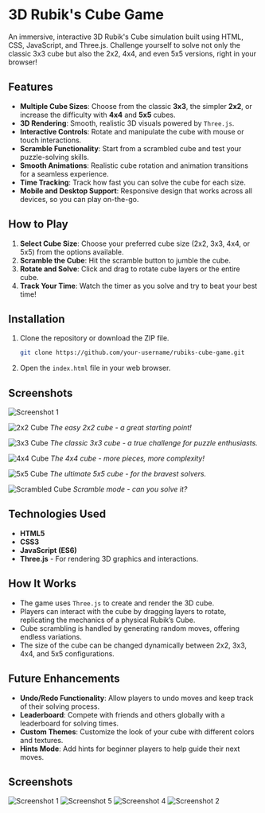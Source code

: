 # 3D Rubik's Cube Game

An immersive, interactive 3D Rubik's Cube simulation built using HTML, CSS, JavaScript, and Three.js. Challenge yourself to solve not only the classic 3x3 cube but also the 2x2, 4x4, and even 5x5 versions, right in your browser!

## Features
- **Multiple Cube Sizes**: Choose from the classic **3x3**, the simpler **2x2**, or increase the difficulty with **4x4** and **5x5** cubes.
- **3D Rendering**: Smooth, realistic 3D visuals powered by `Three.js`.
- **Interactive Controls**: Rotate and manipulate the cube with mouse or touch interactions.
- **Scramble Functionality**: Start from a scrambled cube and test your puzzle-solving skills.
- **Smooth Animations**: Realistic cube rotation and animation transitions for a seamless experience.
- **Time Tracking**: Track how fast you can solve the cube for each size.
- **Mobile and Desktop Support**: Responsive design that works across all devices, so you can play on-the-go.

## How to Play
1. **Select Cube Size**: Choose your preferred cube size (2x2, 3x3, 4x4, or 5x5) from the options available.
2. **Scramble the Cube**: Hit the scramble button to jumble the cube.
3. **Rotate and Solve**: Click and drag to rotate cube layers or the entire cube.
4. **Track Your Time**: Watch the timer as you solve and try to beat your best time!

## Installation
1. Clone the repository or download the ZIP file.
    ```bash
    git clone https://github.com/your-username/rubiks-cube-game.git
    ```
2. Open the `index.html` file in your web browser.

## Screenshots
![Screenshot 1](./website_images/img1.png)

![2x2 Cube](./website_images/img1.png)
*The easy 2x2 cube - a great starting point!*

![3x3 Cube](./website_images/img2.png)
*The classic 3x3 cube - a true challenge for puzzle enthusiasts.*

![4x4 Cube](./website_images/img3.png)
*The 4x4 cube - more pieces, more complexity!*

![5x5 Cube](./website_images/img4.png)
*The ultimate 5x5 cube - for the bravest solvers.*

![Scrambled Cube](./website_images/img5.png)
*Scramble mode - can you solve it?*

## Technologies Used
- **HTML5**
- **CSS3**
- **JavaScript (ES6)**
- **Three.js** - For rendering 3D graphics and interactions.

## How It Works
- The game uses `Three.js` to create and render the 3D cube.
- Players can interact with the cube by dragging layers to rotate, replicating the mechanics of a physical Rubik’s Cube.
- Cube scrambling is handled by generating random moves, offering endless variations.
- The size of the cube can be changed dynamically between 2x2, 3x3, 4x4, and 5x5 configurations.

## Future Enhancements
- **Undo/Redo Functionality**: Allow players to undo moves and keep track of their solving process.
- **Leaderboard**: Compete with friends and others globally with a leaderboard for solving times.
- **Custom Themes**: Customize the look of your cube with different colors and textures.
- **Hints Mode**: Add hints for beginner players to help guide their next moves.



## Screenshots

![Screenshot 1](./website_images/img1.png)
![Screenshot 5](./website_images/img5.png)
![Screenshot 4](./website_images/img4.png)
![Screenshot 2](./website_images/img2.png)
